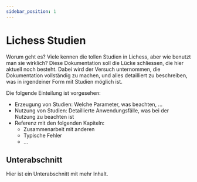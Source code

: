 ```yaml
---
sidebar_position: 1
---
```

# Lichess Studien

Worum geht es? Viele kennen die tollen Studien in Lichess, aber wie benutzt man sie wirklich? Diese Dokumentation soll die Lücke schliessen, die hier aktuell noch besteht. Dabei wird der Versuch unternommen, die Dokumentation vollständig zu machen, und alles detailliert zu beschreiben, was in irgendeiner Form mit Studien möglich ist.

Die folgende Einteilung ist vorgesehen:

* Erzeugung von Studien: Welche Parameter, was beachten, ...
* Nutzung von Studien: Detaillierte Anwendungsfälle, was bei der Nutzung zu beachten ist
* Referenz mit den folgenden Kapiteln:
  * Zusammenarbeit mit anderen
  * Typische Fehler
  * ...

## Unterabschnitt

Hier ist ein Unterabschnitt mit mehr Inhalt.
